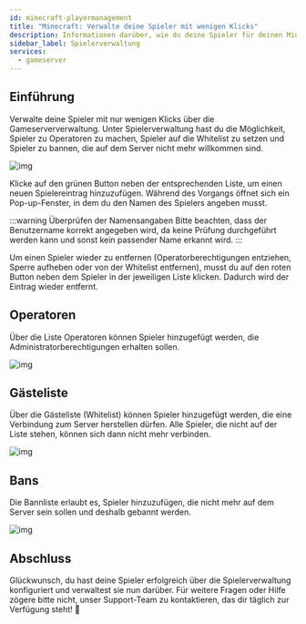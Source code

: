 ```yaml
---
id: minecraft-playermanagement
title: "Minecraft: Verwalte deine Spieler mit wenigen Klicks"
description: Informationen darüber, wie du deine Spieler für deinen Minecraft-Server von ZAP-Hosting einfach verwalten kannst - ZAP-Hosting.com Dokumentation
sidebar_label: Spielerverwaltung
services:
  - gameserver
---
```




## Einführung

Verwalte deine Spieler mit nur wenigen Klicks über die Gameserververwaltung. Unter Spielerverwaltung hast du die Möglichkeit, Spieler zu Operatoren zu machen, Spieler auf die Whitelist zu setzen und Spieler zu bannen, die auf dem Server nicht mehr willkommen sind. 

![img](https://screensaver01.zap-hosting.com/index.php/s/sfPXqktDCB9rqR3/preview)

Klicke auf den grünen Button neben der entsprechenden Liste, um einen neuen Spielereintrag hinzuzufügen. Während des Vorgangs öffnet sich ein Pop-up-Fenster, in dem du den Namen des Spielers angeben musst. 

:::warning Überprüfen der Namensangaben
Bitte beachten, dass der Benutzername korrekt angegeben wird, da keine Prüfung durchgeführt werden kann und sonst kein passender Name erkannt wird.
:::

Um einen Spieler wieder zu entfernen (Operatorberechtigungen entziehen, Sperre aufheben oder von der Whitelist entfernen), musst du auf den roten Button neben dem Spieler in der jeweiligen Liste klicken. Dadurch wird der Eintrag wieder entfernt. 



## Operatoren
Über die Liste Operatoren können Spieler hinzugefügt werden, die Administratorberechtigungen erhalten sollen. 

![img](https://screensaver01.zap-hosting.com/index.php/s/a55tmzAF9j8n2bp/preview)

## Gästeliste
Über die Gästeliste (Whitelist) können Spieler hinzugefügt werden, die eine Verbindung zum Server herstellen dürfen. Alle Spieler, die nicht auf der Liste stehen, können sich dann nicht mehr verbinden. 

![img](https://screensaver01.zap-hosting.com/index.php/s/fpMjJ7A9krQyPyB/preview)

## Bans
Die Bannliste erlaubt es, Spieler hinzuzufügen, die nicht mehr auf dem Server sein sollen und deshalb gebannt werden. 

![img](https://screensaver01.zap-hosting.com/index.php/s/5K8jqwrPy3MXgYm/preview)


## Abschluss
Glückwunsch, du hast deine Spieler erfolgreich über die Spielerverwaltung konfiguriert und verwaltest sie nun darüber. Für weitere Fragen oder Hilfe zögere bitte nicht, unser Support-Team zu kontaktieren, das dir täglich zur Verfügung steht! 🙂
